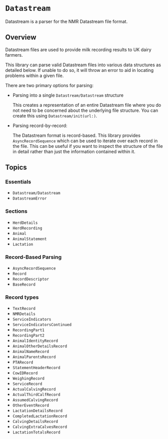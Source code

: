 # ``Datastream``

Datastream is a parser for the NMR Datastream file format.

## Overview

Datastream files are used to provide milk recording results to UK dairy farmers.  

This library can parse valid Datastream files into various data structures as detailed below. If unable to do so, it will throw an error to aid in locating problems within a given file.

There are two primary options for parsing:
- Parsing into a single ``Datastream/Datastream`` structure

    This creates a representation of an entire Datastream file where you do not need to be concerned about the underlying file structure. You can create this using ``Datastream/init(url:)``.

- Parsing record-by-record:

    The Datastream format is record-based. This library provides ``AsyncRecordSequence`` which can be used to iterate over each record in the file.
    This can be useful if you want to inspect the structure of the file in detail rather than just the information contained within it.


## Topics

### Essentials

- ``Datastream/Datastream``
- ``DatastreamError``

### Sections

- ``HerdDetails``
- ``HerdRecording``
- ``Animal``
- ``AnimalStatement``
- ``Lactation``

### Record-Based Parsing

- ``AsyncRecordSequence``
- ``Record``
- ``RecordDescriptor``
- ``BaseRecord``

### Record types

- ``TextRecord``
- ``NMRDetails``
- ``ServiceIndicators``
- ``ServiceIndicatorsContinued``
- ``RecordingPart1``
- ``RecordingPart2``
- ``AnimalIdentityRecord``
- ``AnimalOtherDetailsRecord``
- ``AnimalNameRecord``
- ``AnimalParentsRecord``
- ``PTARecord``
- ``StatementHeaderRecord``
- ``CowIDRecord``
- ``WeighingRecord``
- ``ServiceRecord``
- ``ActualCalvingRecord``
- ``ActualThirdCalfRecord``
- ``AssumedCalvingRecord``
- ``OtherEventRecord``
- ``LactationDetailsRecord``
- ``CompletedLactationRecord``
- ``CalvingDetailsRecord``
- ``CalvingExtraCalvesRecord``
- ``LactationTotalsRecord``
